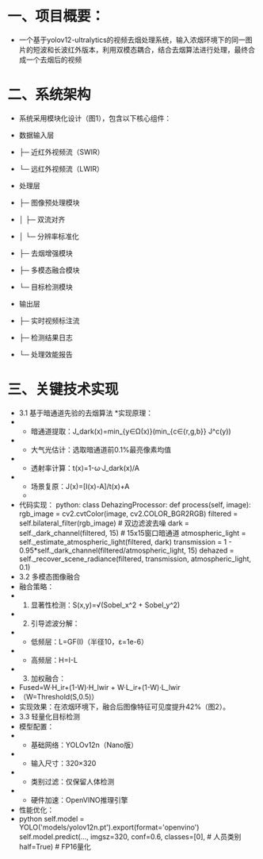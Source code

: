 # 一、项目概要：

* 一个基于yolov12-ultralytics的视频去烟处理系统，输入浓烟环境下的同一图片的短波和长波红外版本，利用双模态耦合，结合去烟算法进行处理，最终合成一个去烟后的视频
  
# 二、系统架构

 * 系统采用模块化设计（图1），包含以下核心组件：

* 数据输入层
* ├─ 近红外视频流（SWIR）
* └─ 远红外视频流（LWIR）
* 处理层
* ├─ 图像预处理模块
* │   ├─ 双流对齐
* │   └─ 分辨率标准化
* ├─ 去烟增强模块
* ├─ 多模态融合模块
* └─ 目标检测模块
* 输出层
* ├─ 实时视频标注流
* ├─ 检测结果日志
* └─ 处理效能报告

# 三、关键技术实现

* 3.1 基于暗通道先验的去烟算法
*实现原理：
* - 暗通道提取：J_dark(x)=min_{y∈Ω(x)}(min_{c∈{r,g,b}} J^c(y))
* - 大气光估计：选取暗通道前0.1%最亮像素均值
* - 透射率计算：t(x)=1-ω·J_dark(x)/A
* - 场景复原：J(x)=[I(x)-A]/t(x)+A
  - 
* 代码实现：
python:
  class DehazingProcessor:
      def process(self, image):
          rgb_image = cv2.cvtColor(image, cv2.COLOR_BGR2RGB)
          filtered = self.bilateral_filter(rgb_image)  # 双边滤波去噪
          dark = self._dark_channel(filtered, 15)      # 15x15窗口暗通道
          atmospheric_light = self._estimate_atmospheric_light(filtered, dark)
          transmission = 1 - 0.95*self._dark_channel(filtered/atmospheric_light, 15)
          dehazed = self._recover_scene_radiance(filtered, transmission, atmospheric_light, 0.1)
* 3.2 多模态图像融合
* 融合策略：
* 1. 显著性检测：S(x,y)=√(Sobel_x^2 + Sobel_y^2)
* 2. 引导滤波分解：
*   - 低频层：L=GF(I)（半径10，ε=1e-6）
*   - 高频层：H=I-L
* 3. 加权融合：
* Fused=W·H_ir+(1-W)·H_lwir + W·L_ir+(1-W)·L_lwir
* （W=Threshold(S,0.5)）
* 实现效果：在浓烟环境下，融合后图像特征可见度提升42%（图2）。
* 3.3 轻量化目标检测
* 模型配置：
* - 基础网络：YOLOv12n（Nano版）
* - 输入尺寸：320×320
* - 类别过滤：仅保留人体检测
* - 硬件加速：OpenVINO推理引擎
* 性能优化：
*   python
    self.model = YOLO('models/yolov12n.pt').export(format='openvino')
    self.model.predict(..., 
        imgsz=320, 
        conf=0.6, 
        classes=[0],  # 人员类别
        half=True)    # FP16量化
      

